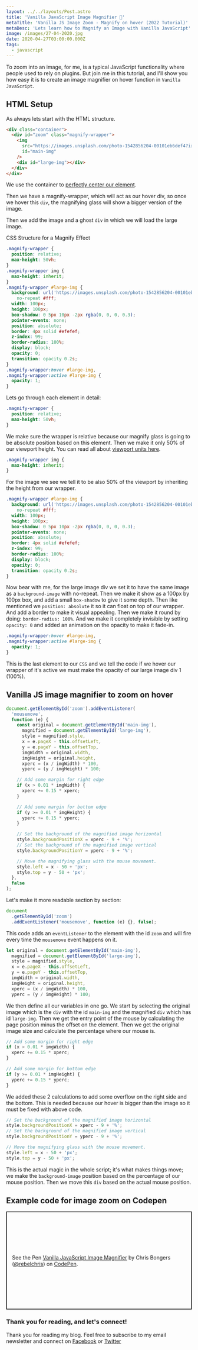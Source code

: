 ```yaml
---
layout: ../../layouts/Post.astro
title: 'Vanilla JavaScript Image Magnifier 🔎'
metaTitle: 'Vanilla JS Image Zoom - Magnify on hover (2022 Tutorial)'
metaDesc: 'Lets learn how to Magnify an Image with Vanilla JavaScript'
image: /images/27-04-2020.jpg
date: 2020-04-27T03:00:00.000Z
tags:
  - javascript
---
```


To zoom into an image, for me, is a typical JavaScript functionality where people used to rely on plugins. But join me in this tutorial, and I'll show you how easy it is to create an image magnifier on hover function in `Vanilla JavaScript`.

## HTML Setup

As always lets start with the HTML structure.

```html
<div class="container">
  <div id="zoom" class="magnify-wrapper">
    <img
      src="https://images.unsplash.com/photo-1542856204-00101eb6def4?ixlib=rb-1.2.1&ixid=eyJhcHBfaWQiOjEyMDd9&auto=format&fit=crop&w=975&q=80"
      id="main-img"
    />
    <div id="large-img"></div>
  </div>
</div>
```

We use the container to [perfectly center our element](https://daily-dev-tips.com/posts/css-flexbox-most-easy-center-vertical-and-horizontal/).

Then we have a magnify-wrapper, which will act as our hover div, so once we hover this `div`, the magnifying glass will show a bigger version of the image.

Then we add the image and a ghost `div` in which we will load the large image.

CSS Structure for a Magnify Effect

```css
.magnify-wrapper {
  position: relative;
  max-height: 50vh;
}
.magnify-wrapper img {
  max-height: inherit;
}
.magnify-wrapper #large-img {
  background: url('https://images.unsplash.com/photo-1542856204-00101eb6def4?ixlib=rb-1.2.1&ixid=eyJhcHBfaWQiOjEyMDd9&auto=format&fit=crop&w=975&q=80')
    no-repeat #fff;
  width: 100px;
  height: 100px;
  box-shadow: 0 5px 10px -2px rgba(0, 0, 0, 0.3);
  pointer-events: none;
  position: absolute;
  border: 4px solid #efefef;
  z-index: 99;
  border-radius: 100%;
  display: block;
  opacity: 0;
  transition: opacity 0.2s;
}
.magnify-wrapper:hover #large-img,
.magnify-wrapper:active #large-img {
  opacity: 1;
}
```

Lets go through each element in detail:

```css
.magnify-wrapper {
  position: relative;
  max-height: 50vh;
}
```

We make sure the wrapper is relative because our magnify glass is going to be absolute position based on this element.
Then we make it only 50% of our viewport height. You can read all about [viewport units here](https://daily-dev-tips.com/posts/how-to-work-with-css-viewport-units/).

```css
.magnify-wrapper img {
  max-height: inherit;
}
```

For the image we see we tell it to be also 50% of the viewport by inheriting the height from our wrapper.

```css
.magnify-wrapper #large-img {
  background: url('https://images.unsplash.com/photo-1542856204-00101eb6def4?ixlib=rb-1.2.1&ixid=eyJhcHBfaWQiOjEyMDd9&auto=format&fit=crop&w=975&q=80')
    no-repeat #fff;
  width: 100px;
  height: 100px;
  box-shadow: 0 5px 10px -2px rgba(0, 0, 0, 0.3);
  pointer-events: none;
  position: absolute;
  border: 4px solid #efefef;
  z-index: 99;
  border-radius: 100%;
  display: block;
  opacity: 0;
  transition: opacity 0.2s;
}
```

Now bear with me, for the large image div we set it to have the same image as a `background-image` with no-repeat.
Then we make it show as a 100px by 100px box, and add a small `box-shadow` to give it some depth.
Then like mentioned we `position: absolute` it so it can float on top of our wrapper.
And add a border to make it visual appealing. Then we make it round by doing: `border-radius: 100%`.
And we make it completely invisible by setting `opacity: 0` and added an animation on the opacity to make it fade-in.

```css
.magnify-wrapper:hover #large-img,
.magnify-wrapper:active #large-img {
  opacity: 1;
}
```

This is the last element to our `CSS` and we tell the code if we hover our wrapper of it's active we must make the opacity of our large image div 1 (100%).

## Vanilla JS image magnifier to zoom on hover

```js
document.getElementById('zoom').addEventListener(
  'mousemove',
  function (e) {
    const original = document.getElementById('main-img'),
      magnified = document.getElementById('large-img'),
      style = magnified.style,
      x = e.pageX - this.offsetLeft,
      y = e.pageY - this.offsetTop,
      imgWidth = original.width,
      imgHeight = original.height,
      xperc = (x / imgWidth) * 100,
      yperc = (y / imgHeight) * 100;

    // Add some margin for right edge
    if (x > 0.01 * imgWidth) {
      xperc += 0.15 * xperc;
    }

    // Add some margin for bottom edge
    if (y >= 0.01 * imgHeight) {
      yperc += 0.15 * yperc;
    }

    // Set the background of the magnified image horizontal
    style.backgroundPositionX = xperc - 9 + '%';
    // Set the background of the magnified image vertical
    style.backgroundPositionY = yperc - 9 + '%';

    // Move the magnifying glass with the mouse movement.
    style.left = x - 50 + 'px';
    style.top = y - 50 + 'px';
  },
  false
);
```

Let's make it more readable section by section:

```js
document
  .getElementById('zoom')
  .addEventListener('mousemove', function (e) {}, false);
```

This code adds an `eventListener` to the element with the id `zoom` and will fire every time the `mousemove` event happens on it.

```js
let original = document.getElementById('main-img'),
  magnified = document.getElementById('large-img'),
  style = magnified.style,
  x = e.pageX - this.offsetLeft,
  y = e.pageY - this.offsetTop,
  imgWidth = original.width,
  imgHeight = original.height,
  xperc = (x / imgWidth) * 100,
  yperc = (y / imgHeight) * 100;
```

We then define all our variables in one go.
We start by selecting the original image which is the `div` with the id `main-img` and the magnified `div` which has id `large-img`.
Then we get the entry point of the mouse by calculating the page position minus the offset on the element.
Then we get the original image size and calculate the percentage where our mouse is.

```js
// Add some margin for right edge
if (x > 0.01 * imgWidth) {
  xperc += 0.15 * xperc;
}

// Add some margin for bottom edge
if (y >= 0.01 * imgHeight) {
  yperc += 0.15 * yperc;
}
```

We added these 2 calculations to add some overflow on the right side and the bottom. This is needed because our hover is bigger than the image so it must be fixed with above code.

```js
// Set the background of the magnified image horizontal
style.backgroundPositionX = xperc - 9 + '%';
// Set the background of the magnified image vertical
style.backgroundPositionY = yperc - 9 + '%';

// Move the magnifying glass with the mouse movement.
style.left = x - 50 + 'px';
style.top = y - 50 + 'px';
```

This is the actual magic in the whole script; it's what makes things move; we make the `background-image` position based on the percentage of our mouse position.
Then we move this `div` based on the actual mouse position.

## Example code for image zoom on Codepen

<p class="codepen" data-height="265" data-theme-id="dark" data-default-tab="js,result" data-user="rebelchris" data-slug-hash="ExVWgpo" style="height: 265px; box-sizing: border-box; display: flex; align-items: center; justify-content: center; border: 2px solid; margin: 1em 0; padding: 1em;" data-pen-title="Vanilla JavaScript Image Magnify 🔎">
  <span>See the Pen <a href="https://codepen.io/rebelchris/pen/ExVWgpo">
  Vanilla JavaScript Image Magnifier</a> by Chris Bongers (<a href="https://codepen.io/rebelchris">@rebelchris</a>)
  on <a href="https://codepen.io">CodePen</a>.</span>
</p>
<script async src="https://static.codepen.io/assets/embed/ei.js"></script>

### Thank you for reading, and let's connect!

Thank you for reading my blog. Feel free to subscribe to my email newsletter and connect on [Facebook](https://www.facebook.com/DailyDevTipsBlog) or [Twitter](https://twitter.com/DailyDevTips1)
